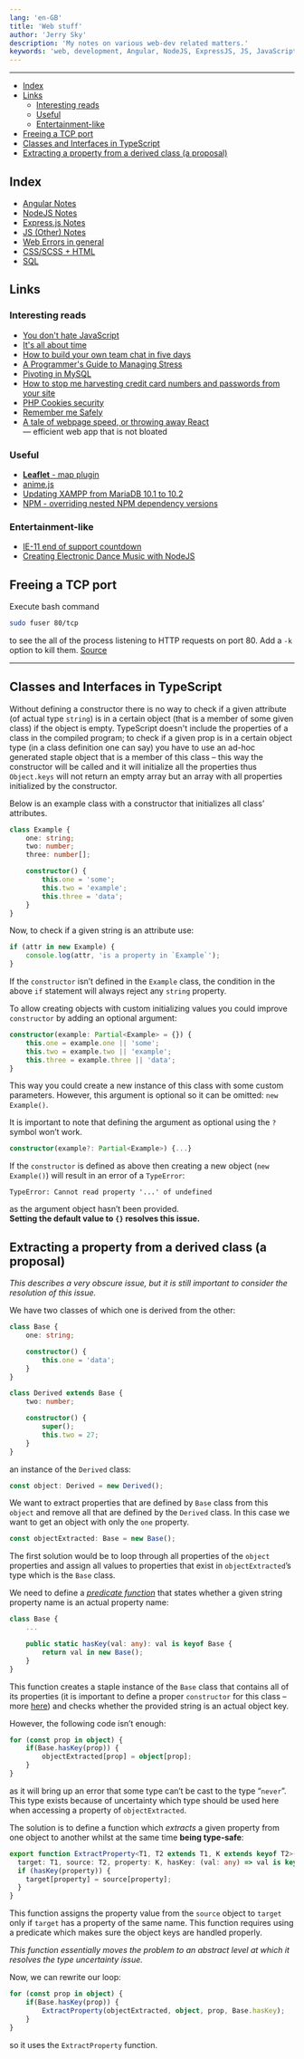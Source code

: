 ```yaml
---
lang: 'en-GB'
title: 'Web stuff'
author: 'Jerry Sky'
description: 'My notes on various web-dev related matters.'
keywords: 'web, development, Angular, NodeJS, ExpressJS, JS, JavaScript, TypeScript, SQL, CSS, SCSS, Sass, links, resources, tcp, port'
---
```


---

- [Index](#index)
- [Links](#links)
    - [Interesting reads](#interesting-reads)
    - [Useful](#useful)
    - [Entertainment-like](#entertainment-like)
- [Freeing a TCP port](#freeing-a-tcp-port)
- [Classes and Interfaces in TypeScript](#classes-and-interfaces-in-typescript)
- [Extracting a property from a derived class (a proposal)](#extracting-a-property-from-a-derived-class-a-proposal)

## Index

- [Angular Notes](angular-notes.md)
- [NodeJS Notes](nodejs-notes.md)
- [Express.js Notes](express-notes.md)
- [JS (Other) Notes](js-notes.md)
- [Web Errors in general](web-errors.md)
- [CSS/SCSS + HTML](css-scss-html-notes.md)
- [SQL](sql-notes.md)

## Links

### Interesting reads

- [You don't hate JavaScript](https://medium.com/edge-coders/you-dont-hate-javascript-62cd6c609d43)
- [It's all about time](http://web.archive.org/web/20150208203207/http://blog.ircmaxell.com/2014/11/its-all-about-time.html)
- [How to build your own team chat in five days](https://fdietz.github.io/2015/04/13/day-1-how-to-build-your-own-team-chat-in-five-days.html)
- [A Programmer's Guide to Managing Stress](https://simpleprogrammer.com/2015/09/11/a-programmers-guide-to-managing-stress/?utm_source=facebook.com&utm_medium=referral&utm_campaign=i-love-coding)
- [Pivoting in MySQL](http://mysql.rjweb.org/doc.php/pivot)
- [How to stop me harvesting credit card numbers and passwords from your site](https://hackernoon.com/part-2-how-to-stop-me-harvesting-credit-card-numbers-and-passwords-from-your-site-844f739659b9)
- [PHP Cookies security](https://www.simonholywell.com/post/2013/05/improve-php-session-cookie-security/)
- [Remember me Safely](http://wayback.archive.org/web/20150204143440/https://resonantcore.net/blog/2015/02/remember-me-safely-secure-long-term-authentication-strategies)
- [A tale of webpage speed, or throwing away React](https://solovyov.net/blog/2020/a-tale-of-webpage-speed-or-throwing-away-react/)\
    — efficient web app that is not bloated

### Useful

- [**Leaflet** - map plugin](https://leafletjs.com/)
- [anime.js](https://animejs.com/documentation/)
- [Updating XAMPP from MariaDB 10.1 to 10.2](https://stackoverflow.com/a/47490206/4249875)
- [NPM - overriding nested NPM dependency versions](https://stackoverflow.com/a/48524488/4249875)

### Entertainment-like

- [IE-11 end of support countdown](https://death-to-ie11.netlify.com/)
- [Creating Electronic Dance Music with NodeJS](https://www.youtube.com/watch?v=G1bRi4El0iw)


## Freeing a TCP port

Execute bash command

```bash
sudo fuser 80/tcp
```

to see the all of the process listening to HTTP requests on port 80. Add a `-k` option to kill them.
[Source](https://stackoverflow.com/a/750705/4249875)

---

## Classes and Interfaces in TypeScript

Without defining a constructor there is no way to check if a given attribute (of actual type `string`) is in a certain object (that is a member of some given class) if the object is empty. TypeScript doesn't include the properties of a class in the compiled program; to check if a given prop is in a certain object type (in a class definition one can say) you have to use an ad-hoc generated staple object that is a member of this class – this way the constructor will be called and it will initialize all the properties thus `Object.keys` will not return an empty array but an array with all properties initialized by the constructor.

Below is an example class with a constructor that initializes all class’ attributes.

```ts
class Example {
    one: string;
    two: number;
    three: number[];

    constructor() {
        this.one = 'some';
        this.two = 'example';
        this.three = 'data';
    }
}
```

Now, to check if a given string is an attribute use:

```ts
if (attr in new Example) {
    console.log(attr, 'is a property in `Example`');
}
```

If the `constructor` isn’t defined in the `Example` class, the condition in the above `if` statement will always reject any `string` property.

To allow creating objects with custom initializing values you could improve `constructor` by adding an optional argument:

```ts
constructor(example: Partial<Example> = {}) {
    this.one = example.one || 'some';
    this.two = example.two || 'example';
    this.three = example.three || 'data';
}
```

This way you could create a new instance of this class with some custom parameters. However, this argument is optional so it can be omitted: `new Example()`.

It is important to note that defining the argument as optional using the `?` symbol won’t work.

```ts
constructor(example?: Partial<Example>) {...}
```

If the `constructor` is defined as above then creating a new object (`new Example()`) will result in an error of a `TypeError`:

```log
TypeError: Cannot read property '...' of undefined
```

as the argument object hasn’t been provided.\
**Setting the default value to `{}` resolves this issue.**

## Extracting a property from a derived class (a proposal)

*This describes a very obscure issue, but it is still important to consider the resolution of this issue.*

We have two classes of which one is derived from the other:

```ts
class Base {
    one: string;

    constructor() {
        this.one = 'data';
    }
}

class Derived extends Base {
    two: number;

    constructor() {
        super();
        this.two = 27;
    }
}
```

an instance of the `Derived` class:

```ts
const object: Derived = new Derived();
```

We want to extract properties that are defined by `Base` class from this `object` and remove all that are defined by the `Derived` class. In this case we want to get an object with only the `one` property.

```ts
const objectExtracted: Base = new Base();
```

The first solution would be to loop through all properties of the `object` properties and assign all values to properties that exist in `objectExtracted`’s type which is the `Base` class.

We need to define a [*predicate function*](https://www.typescriptlang.org/docs/handbook/advanced-types.html#using-type-predicates) that states whether a given string property name is an actual property name:

```ts
class Base {
    ...

    public static hasKey(val: any): val is keyof Base {
        return val in new Base();
    }
}
```

This function creates a staple instance of the `Base` class that contains all of its properties (it is important to define a proper `constructor` for this class – more [here](#classes-and-interfaces-in-typescript)) and checks whether the provided string is an actual object key.

However, the following code isn’t enough:

```ts
for (const prop in object) {
    if(Base.hasKey(prop)) {
        objectExtracted[prop] = object[prop];
    }
}
```

as it will bring up an error that some type can’t be cast to the type “`never`”. This type exists because of uncertainty which type should be used here when accessing a property of `objectExtracted`.

The solution is to define a function which *extracts* a given property from one object to another whilst at the same time **being type-safe**:

```ts
export function ExtractProperty<T1, T2 extends T1, K extends keyof T2>(
  target: T1, source: T2, property: K, hasKey: (val: any) => val is keyof T1): void {
  if (hasKey(property)) {
    target[property] = source[property];
  }
}
```

This function assigns the property value from the `source` object to `target` only if `target` has a property of the same name. This function requires using a predicate which makes sure the object keys are handled properly.

*This function essentially moves the problem to an abstract level at which it resolves the type uncertainty issue.*

Now, we can rewrite our loop:

```ts
for (const prop in object) {
    if(Base.hasKey(prop)) {
        ExtractProperty(objectExtracted, object, prop, Base.hasKey);
    }
}
```

so it uses the `ExtractProperty` function.
